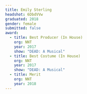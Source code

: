 ```yaml
---
title: Emily Sterling
headshot: 6DbdVVw
graduated: 2018
gender: female
submitted: false
award:
  - title: Best Producer (In House)
    org: NNT
    year: 2017 
    show: "DEAD: A Musical"
  - title: Best Costume (In House)
    org: NNT
    year: 2017 
    show: "DEAD: A Musical"
  - title: Merit
    org: NNT
    year: 2018
---
```

